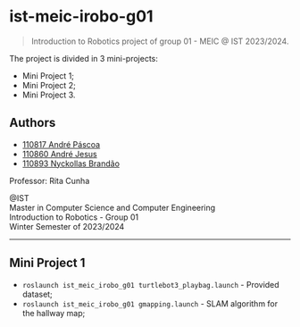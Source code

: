 # ist-meic-irobo-g01

> Introduction to Robotics project of group 01 - MEIC @ IST 2023/2024.

The project is divided in 3 mini-projects:

* Mini Project 1;
* Mini Project 2;
* Mini Project 3.

## Authors

- [110817 André Páscoa](https://github.com/devandrepascoa)
- [110860 André Jesus](https://github.com/andre-j3sus)
- [110893 Nyckollas Brandão](https://github.com/Nyckoka)

Professor: Rita Cunha

@IST<br>
Master in Computer Science and Computer Engineering<br>
Introduction to Robotics - Group 01<br>
Winter Semester of 2023/2024

---

## Mini Project 1

* `roslaunch ist_meic_irobo_g01 turtlebot3_playbag.launch` - Provided dataset;
* `roslaunch ist_meic_irobo_g01 gmapping.launch` - SLAM algorithm for the hallway map; 